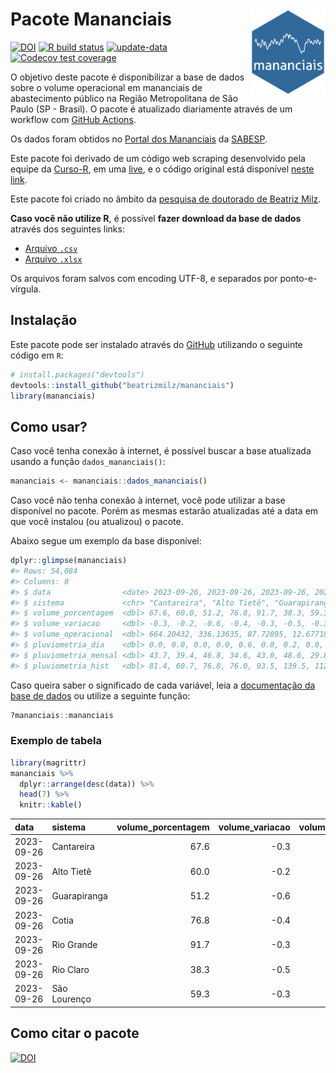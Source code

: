 
<!-- README.md is generated from README.Rmd. Please edit that file -->

# Pacote Mananciais <img src="man/figures/hexlogo.png" align="right" width = "120px"/>

<!-- badges: start -->

[![DOI](https://zenodo.org/badge/DOI/10.5281/zenodo.4733056.svg)](https://doi.org/10.5281/zenodo.4733056)
[![R build
status](https://github.com/beatrizmilz/mananciais/workflows/R-CMD-check/badge.svg)](https://github.com/beatrizmilz/mananciais/actions)
[![update-data](https://github.com/beatrizmilz/mananciais/actions/workflows/2-update_data.yaml/badge.svg)](https://github.com/beatrizmilz/mananciais/actions/workflows/2-update_data.yaml)
[![Codecov test
coverage](https://codecov.io/gh/beatrizmilz/mananciais/branch/master/graph/badge.svg)](https://codecov.io/gh/beatrizmilz/mananciais?branch=master)
<!-- badges: end -->

O objetivo deste pacote é disponibilizar a base de dados sobre o volume
operacional em mananciais de abastecimento público na Região
Metropolitana de São Paulo (SP - Brasil). O pacote é atualizado
diariamente através de um workflow com [GitHub
Actions](https://github.com/beatrizmilz/mananciais/actions).

Os dados foram obtidos no [Portal dos
Mananciais](http://mananciais.sabesp.com.br/Situacao) da
[SABESP](http://site.sabesp.com.br/site/Default.aspx).

Este pacote foi derivado de um código web scraping desenvolvido pela
equipe da [Curso-R](https://www.curso-r.com/), em uma
[live](https://youtu.be/jvZIxrMmOcQ), e o código original está
disponível [neste
link](https://github.com/curso-r/lives/blob/master/drafts/20200730_scraper_sabesp.R).

Este pacote foi criado no âmbito da [pesquisa de doutorado de Beatriz
Milz](https://beatrizmilz.github.io/tese/).

**Caso você não utilize R**, é possível **fazer download da base de
dados** através dos seguintes links:

- [Arquivo
  `.csv`](https://github.com/beatrizmilz/mananciais/raw/master/inst/extdata/mananciais.csv)
- [Arquivo
  `.xlsx`](https://github.com/beatrizmilz/mananciais/blob/master/inst/extdata/mananciais.xlsx?raw=true)

Os arquivos foram salvos com encoding UTF-8, e separados por
ponto-e-vírgula.

## Instalação

Este pacote pode ser instalado através do [GitHub](https://github.com/)
utilizando o seguinte código em `R`:

``` r
# install.packages("devtools")
devtools::install_github("beatrizmilz/mananciais")
library(mananciais)
```

## Como usar?

Caso você tenha conexão à internet, é possível buscar a base atualizada
usando a função `dados_mananciais()`:

``` r
mananciais <- mananciais::dados_mananciais() 
```

Caso você não tenha conexão à internet, você pode utilizar a base
disponível no pacote. Porém as mesmas estarão atualizadas até a data em
que você instalou (ou atualizou) o pacote.

Abaixo segue um exemplo da base disponível:

``` r
dplyr::glimpse(mananciais)
#> Rows: 54,084
#> Columns: 8
#> $ data                <date> 2023-09-26, 2023-09-26, 2023-09-26, 2023-09-26, 2…
#> $ sistema             <chr> "Cantareira", "Alto Tietê", "Guarapiranga", "Cotia…
#> $ volume_porcentagem  <dbl> 67.6, 60.0, 51.2, 76.8, 91.7, 38.3, 59.3, 67.9, 60…
#> $ volume_variacao     <dbl> -0.3, -0.2, -0.6, -0.4, -0.3, -0.5, -0.3, -0.2, -0…
#> $ volume_operacional  <dbl> 664.20432, 336.13635, 87.72895, 12.67718, 102.8891…
#> $ pluviometria_dia    <dbl> 0.0, 0.0, 0.0, 0.0, 0.6, 0.8, 0.2, 0.0, 0.0, 0.0, …
#> $ pluviometria_mensal <dbl> 43.7, 39.4, 46.8, 34.6, 43.0, 48.6, 29.8, 43.7, 39…
#> $ pluviometria_hist   <dbl> 81.4, 60.7, 76.8, 76.0, 93.5, 139.5, 112.8, 81.4, …
```

Caso queira saber o significado de cada variável, leia a [documentação
da base de
dados](https://beatrizmilz.github.io/mananciais/reference/mananciais.html)
ou utilize a seguinte função:

``` r
?mananciais::mananciais
```

### Exemplo de tabela

``` r
library(magrittr)
mananciais %>% 
  dplyr::arrange(desc(data)) %>% 
  head(7) %>%
  knitr::kable()
```

| data       | sistema      | volume_porcentagem | volume_variacao | volume_operacional | pluviometria_dia | pluviometria_mensal | pluviometria_hist |
|:-----------|:-------------|-------------------:|----------------:|-------------------:|-----------------:|--------------------:|------------------:|
| 2023-09-26 | Cantareira   |               67.6 |            -0.3 |          664.20432 |              0.0 |                43.7 |              81.4 |
| 2023-09-26 | Alto Tietê   |               60.0 |            -0.2 |          336.13635 |              0.0 |                39.4 |              60.7 |
| 2023-09-26 | Guarapiranga |               51.2 |            -0.6 |           87.72895 |              0.0 |                46.8 |              76.8 |
| 2023-09-26 | Cotia        |               76.8 |            -0.4 |           12.67718 |              0.0 |                34.6 |              76.0 |
| 2023-09-26 | Rio Grande   |               91.7 |            -0.3 |          102.88914 |              0.6 |                43.0 |              93.5 |
| 2023-09-26 | Rio Claro    |               38.3 |            -0.5 |            5.23769 |              0.8 |                48.6 |             139.5 |
| 2023-09-26 | São Lourenço |               59.3 |            -0.3 |           52.71432 |              0.2 |                29.8 |             112.8 |

## Como citar o pacote

[![DOI](https://zenodo.org/badge/DOI/10.5281/zenodo.4733056.svg)](https://doi.org/10.5281/zenodo.4733056)
